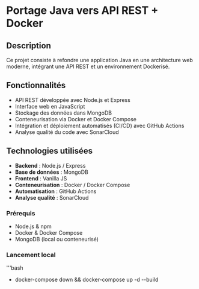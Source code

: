 # Portage Java vers API REST + Docker

## Description
Ce projet consiste à refondre une application Java en une architecture web moderne, intégrant une API REST et un environnement Dockerisé.

## Fonctionnalités
- API REST développée avec Node.js et Express
- Interface web en JavaScript
- Stockage des données dans MongoDB
- Conteneurisation via Docker et Docker Compose
- Intégration et déploiement automatisés (CI/CD) avec GitHub Actions
- Analyse qualité du code avec SonarCloud

## Technologies utilisées
- **Backend** : Node.js / Express
- **Base de données** : MongoDB
- **Frontend** : Vanilla JS 
- **Conteneurisation** : Docker / Docker Compose
- **Automatisation** : GitHub Actions
- **Analyse qualité** : SonarCloud

### Prérequis
- Node.js & npm
- Docker & Docker Compose
- MongoDB (local ou conteneurisé)

### Lancement local 
'''bash
- docker-compose down && docker-compose up -d --build 
